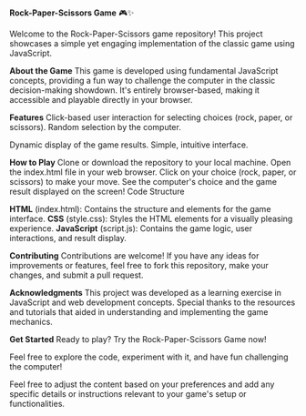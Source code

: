 **Rock-Paper-Scissors Game** 🎮✨


Welcome to the Rock-Paper-Scissors game repository! This project showcases a simple yet engaging implementation of the classic game using JavaScript.

**About the Game**
This game is developed using fundamental JavaScript concepts, providing a fun way to challenge the computer in the classic decision-making showdown. It's entirely browser-based, making it accessible and playable directly in your browser.


**Features**
Click-based user interaction for selecting choices (rock, paper, or scissors).
Random selection by the computer.

Dynamic display of the game results.
Simple, intuitive interface.

**How to Play**
Clone or download the repository to your local machine.
Open the index.html file in your web browser.
Click on your choice (rock, paper, or scissors) to make your move.
See the computer's choice and the game result displayed on the screen!
Code Structure

**HTML** (index.html): Contains the structure and elements for the game interface.
**CSS** (style.css): Styles the HTML elements for a visually pleasing experience.
**JavaScript** (script.js): Contains the game logic, user interactions, and result display.

**Contributing**
Contributions are welcome! If you have any ideas for improvements or features, feel free to fork this repository, make your changes, and submit a pull request.

**Acknowledgments**
This project was developed as a learning exercise in JavaScript and web development concepts. Special thanks to the resources and tutorials that aided in understanding and implementing the game mechanics.

**Get Started**
Ready to play? Try the Rock-Paper-Scissors Game now!

Feel free to explore the code, experiment with it, and have fun challenging the computer!

Feel free to adjust the content based on your preferences and add any specific details or instructions relevant to your game's setup or functionalities.






